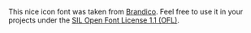 This nice icon font was taken from [Brandico](http://fontello.github.io/brandico.font/demo.html). Feel free to use it in your projects under the [SIL Open Font License 1.1 (OFL)](http://scripts.sil.org/cms/scripts/page.php?site_id=nrsi&id=OFL).
